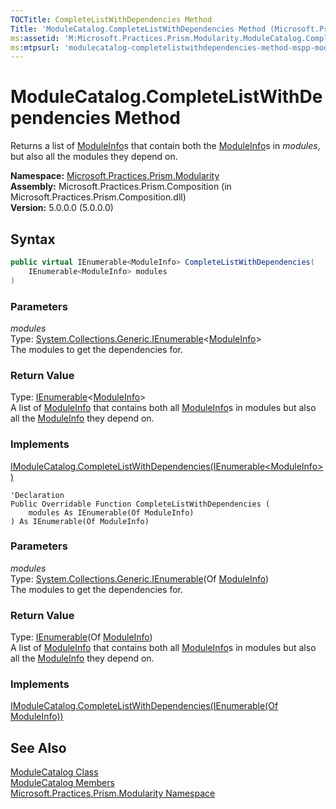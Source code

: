 ```yaml
---
TOCTitle: CompleteListWithDependencies Method
Title: 'ModuleCatalog.CompleteListWithDependencies Method (Microsoft.Practices.Prism.Modularity)'
ms:assetid: 'M:Microsoft.Practices.Prism.Modularity.ModuleCatalog.CompleteListWithDependencies(System.Collections.Generic.IEnumerable{Microsoft.Practices.Prism.Modularity.ModuleInfo})'
ms:mtpsurl: 'modulecatalog-completelistwithdependencies-method-mspp-modularity.md'
---
```


# ModuleCatalog.CompleteListWithDependencies Method

Returns a list of [ModuleInfo](/patterns-practices/reference/moduleinfo-class-mspp-modularity)s that contain both the [ModuleInfo](/patterns-practices/reference/moduleinfo-class-mspp-modularity)s in *modules*, but also all the modules they depend on.

**Namespace:** [Microsoft.Practices.Prism.Modularity](/patterns-practices/reference/mspp-modularity-namespace)  
**Assembly:** Microsoft.Practices.Prism.Composition (in Microsoft.Practices.Prism.Composition.dll)  
**Version:** 5.0.0.0 (5.0.0.0)

## Syntax
```C#
public virtual IEnumerable<ModuleInfo> CompleteListWithDependencies(
	IEnumerable<ModuleInfo> modules
)
```
### Parameters

*modules*   
Type: [System.Collections.Generic.IEnumerable](http://msdn.microsoft.com/en-us/library/9eekhta0)&lt;[ModuleInfo](/patterns-practices/reference/moduleinfo-class-mspp-modularity)&gt;   
The modules to get the dependencies for.

### Return Value

Type: [IEnumerable](http://msdn.microsoft.com/en-us/library/9eekhta0)&lt;[ModuleInfo](/patterns-practices/reference/moduleinfo-class-mspp-modularity)&gt;   
A list of [ModuleInfo](/patterns-practices/reference/moduleinfo-class-mspp-modularity) that contains both all [ModuleInfo](/patterns-practices/reference/moduleinfo-class-mspp-modularity)s in modules but also all the [ModuleInfo](/patterns-practices/reference/moduleinfo-class-mspp-modularity) they depend on.

### Implements

[IModuleCatalog.CompleteListWithDependencies(IEnumerable&lt;ModuleInfo&gt;)](/patterns-practices/reference/imodulecatalog-completelistwithdependencies-method-mspp-modularity)

```VB
'Declaration
Public Overridable Function CompleteListWithDependencies ( 
	modules As IEnumerable(Of ModuleInfo)
) As IEnumerable(Of ModuleInfo)
```

### Parameters

*modules*   
Type: [System.Collections.Generic.IEnumerable](http://msdn.microsoft.com/en-us/library/9eekhta0)(Of [ModuleInfo](/patterns-practices/reference/moduleinfo-class-mspp-modularity))   
The modules to get the dependencies for.

### Return Value

Type: [IEnumerable](http://msdn.microsoft.com/en-us/library/9eekhta0)(Of [ModuleInfo](/patterns-practices/reference/moduleinfo-class-mspp-modularity))   
A list of [ModuleInfo](/patterns-practices/reference/moduleinfo-class-mspp-modularity) that contains both all [ModuleInfo](/patterns-practices/reference/moduleinfo-class-mspp-modularity)s in modules but also all the [ModuleInfo](/patterns-practices/reference/moduleinfo-class-mspp-modularity) they depend on.
### Implements

[IModuleCatalog.CompleteListWithDependencies(IEnumerable(Of ModuleInfo))](/patterns-practices/reference/imodulecatalog-completelistwithdependencies-method-mspp-modularity)

## See Also

[ModuleCatalog Class](/patterns-practices/reference/modulecatalog-class-mspp-modularity)  
[ModuleCatalog Members](/patterns-practices/reference/modulecatalog-members-mspp-modularity)  
[Microsoft.Practices.Prism.Modularity Namespace](/patterns-practices/reference/mspp-modularity-namespace)  